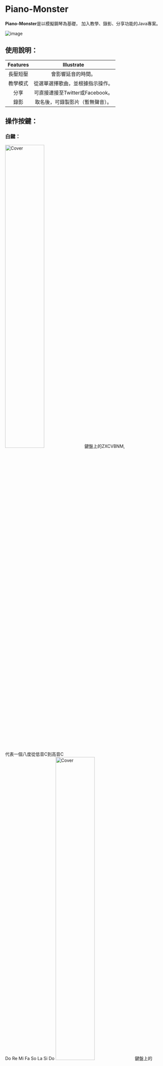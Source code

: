 # Piano-Monster
**Piano-Monster**是以模擬鋼琴為基礎，
加入教學、錄影、分享功能的Java專案。

![image](https://github.com/tana0101/Piano-Monster/blob/main/%E4%BB%8B%E9%9D%A2%E4%BB%8B%E7%B4%B9.png?raw=true)
## 使用說明：
| Features               | Illustrate      | 
| :-------------: | :--------------------: | 
| 長壓短壓 |  會影響延音的時間。 | 
| 教學模式 | 從選單選擇歌曲，並根據指示操作。 | 
| 分享 | 可直接連接至Twitter或Facebook。 | 
| 錄影 |取名後，可錄製影片（暫無聲音）。 | 

## 操作按鍵：
### 白鍵：
<img src="1.png" alt="Cover" width="50%"/>
鍵盤上的ZXCVBNM,<BR>
代表一個八度從低音C到高音C<BR>
Do Re Mi Fa So La Si Do
<img src="2.png" alt="Cover" width="50%"/>
鍵盤上的QWERTYUI,<BR>
代表一個八度從高音C到更高音C<BR>
Do Re Mi Fa So La Si Do

### 黑鍵：
控制相對位置的黑鍵<BR>
<img src="4.png" alt="Cover" width="50%"/><BR>
鍵盤上的SD GHJ,<BR>
Do#Re# Fa#So#La#<BR>
<img src="3.png" alt="Cover" width="50%"/><BR>
鍵盤上的23 567,<BR>
Do#Re# Fa#So#La#<BR>

### 把位：
<img src="5.png" alt="Cover" width="50%"/><BR>
鍵盤上的方向鍵<BR>
左 與 右<BR>
可以控制把位的降與升<BR>
